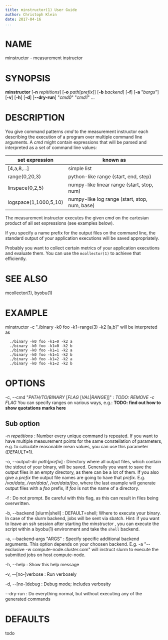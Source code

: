 ```yaml
---
title: minstructor(1) User Guide
author: Christoph Klein
date: 2017-04-16
...
```


# NAME

minstructor - measurement instructor

# SYNOPSIS

**minstructor** [**-n** *repititions*] [**-o** *path*[*prefix*]] [**-b** *backend*] [**-f**] [**-a** "*bargs*"] [**-v**] [**-h**] [**-d**] [**--dry-run**] "*cmd0*" "*cmd1*" ...

# DESCRIPTION

You give command patterns *cmd* to the measurement instructor each describing
the execution of a program over multiple command line arguments. A *cmd* might
contain expressions that will be parsed and interpreted as a set of command
line values:

set expression       | known as
---------------------|--------------------------------------------
[4,a,8,...]          | simple list
range(0,20,3)        | python-like range (start, end, step)
linspace(0,2,5)      | numpy-like linear range (start, stop, num)
logspace(1,1000,5,10)| numpy-like log range (start, stop, num, base)

The measurement instructor executes the given *cmd* on the cartesian
product of all set expressions (see examples below).

If you specify a name prefix for the output files on the command line, the
standard output of your application executions will be saved appropriately.

Probably you want to collect certain metrics of your application executions
and evaluate them. You can use the `mcollector(1)` to achieve that efficiently.

# SEE ALSO
mcollector(1), byobu(1)

# EXAMPLE
minstructor -c "./binary -k0 foo -k1=range(3) -k2 [a,b]" will be interpreted as

```
  ./binary -k0 foo -k1=0 -k2 a
  ./binary -k0 foo -k1=0 -k2 b
  ./binary -k0 foo -k1=1 -k2 a
  ./binary -k0 foo -k1=1 -k2 b
  ./binary -k0 foo -k1=2 -k2 a
  ./binary -k0 foo -k1=2 -k2 b
```

# OPTIONS

-c, \--cmd "*PATH/TO/BINARY* [*FLAG* [*VAL*|*RANGE*]]"
:   *TODO: REMOVE -c FLAG* You can specify ranges on various ways, e.g.:
    **TODO: find out how to show quotations marks here**

## Sub option

-n *repetitions*
:   Number every unique command is repeated.  If you want to have multiple
    measurement points for the same constellation of parameters, e.g. to
    calculate reasonable mean values, you can use this parameter (*DEFAULT*=1).

-o, --output-dir *path*[*prefix*]
:   Directory where all output files, which contain the stdout of
    your binary, will be saved.
    Generally you want to save the output files in an empty directory, as
    there can be a lot of them.  If you also give a *prefix* the
    output file names are going to have that *prefix*. E.g.
    */var/data*, */var/data/*, */var/data/foo*,
    where the last example will generate output files with a *foo*
    prefix, if *foo* is not the name of a directory.

-f
:   Do not prompt. Be careful with this flag, as this can result
    in files being overwritten.

-b, \--backend [slurm|shell]
:   DEFAULT=shell; Where to execute your binary. In case of the slurm backend,
    jobs will be sent via sbatch.  Hint: if you want to leave an ssh session
    after starting the *minstructor* , you can execute the script within a
    byobu(1) environment and take the `shell` backend.

-a, \--backend-args "ARGS"
:   Specify specific additional backend arguments. This option depends on your
    choosen backend. E.g. -a "--exclusive -w compute-node.cluster.com" will
    instruct slurm to execute the submitted jobs on host compute-node.

-h, \--help
:   Show this help message

-v, \--[no-]verbose
:   Run verbosely

-d, \--[no-]debug
:   Debug mode; includes verbosity

\--dry-run
:   Do everything normal, but without executing any of the generated commands

# DEFAULTS
todo
